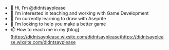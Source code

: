 - 👋 Hi, I’m @didntsayplease
- 👀 I’m interested in teaching and working with Game Development
- 🌱 I’m currently learning to draw with Aseprite
- 💞️ I’m looking to help you make a better game
- 📫 How to reach me in my [blog] (https://didntsayplease.wixsite.com/didntsayplease)https://didntsayplease.wixsite.com/didntsayplease
